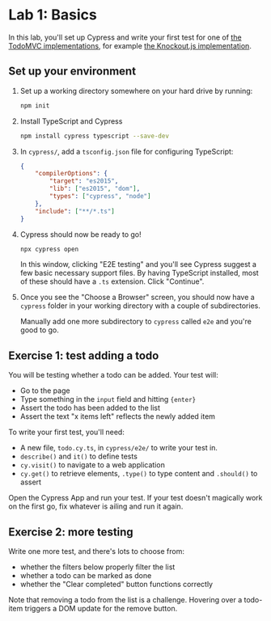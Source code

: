 # Lab 1: Basics

In this lab, you'll set up Cypress and write your first test for one of [the TodoMVC implementations](https://todomvc.com), for example [the Knockout.js implementation](https://todomvc.com/examples/knockoutjs/).

## Set up your environment

1. Set up a working directory somewhere on your hard drive by running:
	```sh
	npm init
	```
1. Install TypeScript and Cypress
   ```sh
   npm install cypress typescript --save-dev
   ```
1. In `cypress/`, add a `tsconfig.json` file for configuring TypeScript:
	```json
	{
		"compilerOptions": {
			"target": "es2015",
			"lib": ["es2015", "dom"],
			"types": ["cypress", "node"]
		},
		"include": ["**/*.ts"]
	}
	```
1. Cypress should now be ready to go!
	```sh
	npx cypress open
	```
   In this window, clicking "E2E testing" and you'll see Cypress suggest a few basic necessary support files. By having TypeScript installed, most of these should have a `.ts` extension. Click "Continue".
1. Once you see the "Choose a Browser" screen, you should now have a `cypress` folder in your working directory with a couple of subdirectories.

   Manually add one more subdirectory to `cypress` called `e2e` and you're good to go.

## Exercise 1: test adding a todo

You will be testing whether a todo can be added. Your test will:

* Go to the page
* Type something in the `input` field and hitting `{enter}`
* Assert the todo has been added to the list
* Assert the text "x items left" reflects the newly added item

To write your first test, you'll need:

* A new file, `todo.cy.ts`, in `cypress/e2e/` to write your test in.
* `describe()` and `it()` to define tests
* `cy.visit()` to navigate to a web application
* `cy.get()` to retrieve elements, `.type()` to type content and `.should()` to assert

Open the Cypress App and run your test. If your test doesn't magically work on the first go, fix whatever is ailing and run it again.

## Exercise 2: more testing

Write one more test, and there's lots to choose from:

* whether the filters below properly filter the list
* whether a todo can be marked as done
* whether the "Clear completed" button functions correctly

Note that removing a todo from the list is a challenge. Hovering over a todo-item triggers a DOM update for the remove button.
